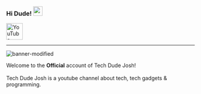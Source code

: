 ### Hi Dude! <img src="https://media.giphy.com/media/hvRJCLFzcasrR4ia7z/giphy.gif" width="25px">
  <a href="https://www.youtube.com/channel/UCaOfcXVQxTXlK-aqB4rUv_w">
   <img alt="YouTube" width="44" title="YouTube" src="https://raw.githubusercontent.com/joshj20/joshj20/main/371907120_YOUTUBE_ICON_TRANSPARENT_1080.gif">
</a>
<hr>

![banner-modified](https://user-images.githubusercontent.com/102958519/163769996-2cd5668a-273d-4e0c-9e64-1f7c54e93740.png)

Welcome to the <strong><strong>Official</strong></strong> account of Tech Dude Josh!
<br><br>
Tech Dude Josh is a youtube channel about tech, tech gadgets & programming.

